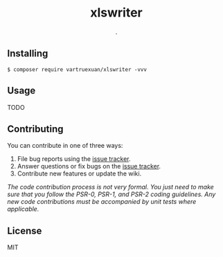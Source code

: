 <h1 align="center"> xlswriter </h1>

<p align="center"> .</p>


## Installing

```shell
$ composer require vartruexuan/xlswriter -vvv
```

## Usage

TODO

## Contributing

You can contribute in one of three ways:

1. File bug reports using the [issue tracker](https://github.com/vartruexuan/xlswriter/issues).
2. Answer questions or fix bugs on the [issue tracker](https://github.com/vartruexuan/xlswriter/issues).
3. Contribute new features or update the wiki.

_The code contribution process is not very formal. You just need to make sure that you follow the PSR-0, PSR-1, and PSR-2 coding guidelines. Any new code contributions must be accompanied by unit tests where applicable._

## License

MIT